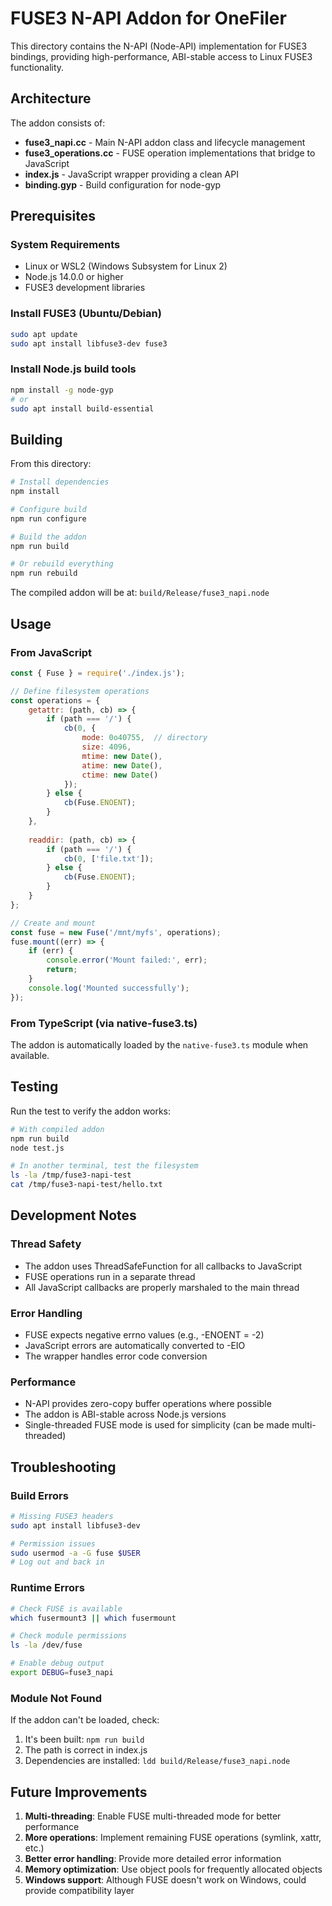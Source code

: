 # FUSE3 N-API Addon for OneFiler

This directory contains the N-API (Node-API) implementation for FUSE3 bindings, providing high-performance, ABI-stable access to Linux FUSE3 functionality.

## Architecture

The addon consists of:
- **fuse3_napi.cc** - Main N-API addon class and lifecycle management
- **fuse3_operations.cc** - FUSE operation implementations that bridge to JavaScript
- **index.js** - JavaScript wrapper providing a clean API
- **binding.gyp** - Build configuration for node-gyp

## Prerequisites

### System Requirements
- Linux or WSL2 (Windows Subsystem for Linux 2)
- Node.js 14.0.0 or higher
- FUSE3 development libraries

### Install FUSE3 (Ubuntu/Debian)
```bash
sudo apt update
sudo apt install libfuse3-dev fuse3
```

### Install Node.js build tools
```bash
npm install -g node-gyp
# or
sudo apt install build-essential
```

## Building

From this directory:

```bash
# Install dependencies
npm install

# Configure build
npm run configure

# Build the addon
npm run build

# Or rebuild everything
npm run rebuild
```

The compiled addon will be at: `build/Release/fuse3_napi.node`

## Usage

### From JavaScript
```javascript
const { Fuse } = require('./index.js');

// Define filesystem operations
const operations = {
    getattr: (path, cb) => {
        if (path === '/') {
            cb(0, {
                mode: 0o40755,  // directory
                size: 4096,
                mtime: new Date(),
                atime: new Date(),
                ctime: new Date()
            });
        } else {
            cb(Fuse.ENOENT);
        }
    },
    
    readdir: (path, cb) => {
        if (path === '/') {
            cb(0, ['file.txt']);
        } else {
            cb(Fuse.ENOENT);
        }
    }
};

// Create and mount
const fuse = new Fuse('/mnt/myfs', operations);
fuse.mount((err) => {
    if (err) {
        console.error('Mount failed:', err);
        return;
    }
    console.log('Mounted successfully');
});
```

### From TypeScript (via native-fuse3.ts)
The addon is automatically loaded by the `native-fuse3.ts` module when available.

## Testing

Run the test to verify the addon works:

```bash
# With compiled addon
npm run build
node test.js

# In another terminal, test the filesystem
ls -la /tmp/fuse3-napi-test
cat /tmp/fuse3-napi-test/hello.txt
```

## Development Notes

### Thread Safety
- The addon uses ThreadSafeFunction for all callbacks to JavaScript
- FUSE operations run in a separate thread
- All JavaScript callbacks are properly marshaled to the main thread

### Error Handling
- FUSE expects negative errno values (e.g., -ENOENT = -2)
- JavaScript errors are automatically converted to -EIO
- The wrapper handles error code conversion

### Performance
- N-API provides zero-copy buffer operations where possible
- The addon is ABI-stable across Node.js versions
- Single-threaded FUSE mode is used for simplicity (can be made multi-threaded)

## Troubleshooting

### Build Errors
```bash
# Missing FUSE3 headers
sudo apt install libfuse3-dev

# Permission issues
sudo usermod -a -G fuse $USER
# Log out and back in
```

### Runtime Errors
```bash
# Check FUSE is available
which fusermount3 || which fusermount

# Check module permissions
ls -la /dev/fuse

# Enable debug output
export DEBUG=fuse3_napi
```

### Module Not Found
If the addon can't be loaded, check:
1. It's been built: `npm run build`
2. The path is correct in index.js
3. Dependencies are installed: `ldd build/Release/fuse3_napi.node`

## Future Improvements

1. **Multi-threading**: Enable FUSE multi-threaded mode for better performance
2. **More operations**: Implement remaining FUSE operations (symlink, xattr, etc.)
3. **Better error handling**: Provide more detailed error information
4. **Memory optimization**: Use object pools for frequently allocated objects
5. **Windows support**: Although FUSE doesn't work on Windows, could provide compatibility layer